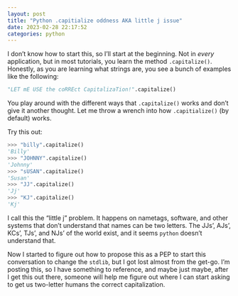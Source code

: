 ```yaml
---
layout: post
title: "Python .capitialize oddness AKA little j issue"
date: 2023-02-28 22:17:52
categories: python
---
```


I don’t know how to start this, so I’ll start at the beginning. Not in _every_ application, but in most tutorials,
you learn the method `.capitalize()`. Honestly, as you are learning what strings are, you see a bunch of examples like the following:

```python
"LET mE USE the coRREct CapitalizaTion!".capitalize()
```

You play around with the different ways that `.capitalize()` works and don’t give it another thought.
Let me throw a wrench into how `.capitialize()` (by default) works.

Try this out:
```python
>>> "billy".capitalize()
'Billy'
>>> "JOHNNY".capitalize()
'Johnny'
>>> "sUSAN".capitalize()
'Susan'
>>> "JJ".capitalize()
'Jj'
>>> "KJ".capitalize()
'Kj'
```

I call this the “little j” problem. It happens on nametags, software, and other systems that don’t understand
that names can be two letters. The JJs’, AJs’, KCs’, TJs’, and NJs’ of the world exist, and it seems `python` doesn’t understand that.

Now I started to figure out how to propose this as a PEP to start this conversation to change the `stdlib`,
but I got lost almost from the get-go. I’m posting this, so I have something to reference, and maybe just maybe,
after I get this out there, someone will help me figure out where I can start asking to get us two-letter humans the correct capitalization.


